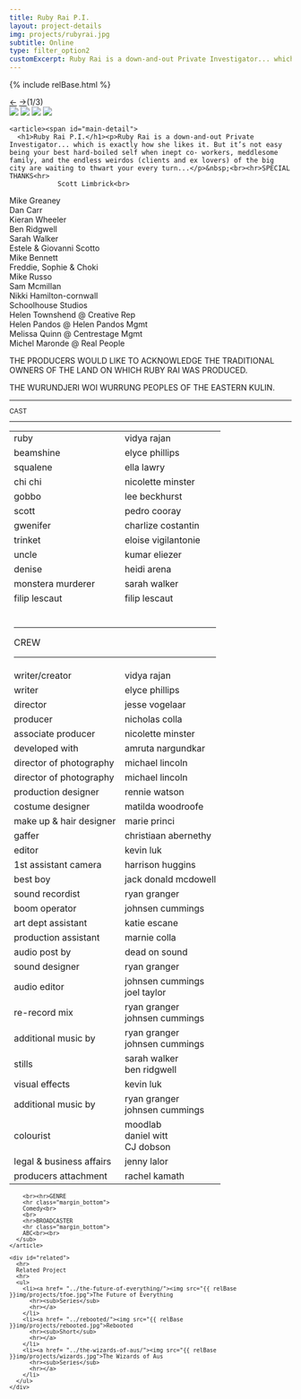 ```yaml
---
title: Ruby Rai P.I.
layout: project-details
img: projects/rubyrai.jpg
subtitle: Online
type: filter_option2
customExcerpt: Ruby Rai is a down-and-out Private Investigator... which is exactly how she likes it. But it’s not easy being your best hard-boiled self when inept co- workers, meddlesome family, and the endless weirdos (clients and ex lovers) of the big city are waiting to thwart your every turn...
---
```


{% include relBase.html %}

  <section id="details">
    <div id="carousel">
      <div id="carousel_controls"><span><a href="#" id="carousel_backward">&larr;</a> <a href="#"
            id="carousel_forward">&rarr;</a></span><span id="pagecount">(1/3)</span></div>
      <div id="carousel_img">
        <img src="{{ relBase }}img/gallery/rubyrai1.jpg" id="img1">
        <img src="{{ relBase }}img/gallery/rubyrai2.jpg" id="img2">
        <img src="{{ relBase }}img/gallery/rubyrai3.jpg" id="img3">
        <img src="{{ relBase }}img/gallery/rubyrai4.jpg" id="img4">
      </div>
    </div>

    <article><span id="main-detail">
      <h1>Ruby Rai P.I.</h1><p>Ruby Rai is a down-and-out Private Investigator... which is exactly how she likes it. But it’s not easy being your best hard-boiled self when inept co- workers, meddlesome family, and the endless weirdos (clients and ex lovers) of the big city are waiting to thwart your every turn...</p>&nbsp;<br><hr>SPECIAL THANKS<hr>
                Scott Limbrick<br>
Mike Greaney<br>
Dan Carr<br>
Kieran Wheeler<br>
Ben Ridgwell<br>
Sarah Walker<br>
Estele & Giovanni Scotto<br>
Mike Bennett<br>
Freddie, Sophie & Choki<br>
Mike Russo<br>
Sam Mcmillan<br>
Nikki Hamilton-cornwall<br>
Schoolhouse Studios<br>
Helen Townshend @ Creative Rep<br>
Helen Pandos @ Helen Pandos Mgmt<br>
Melissa Quinn @ Centrestage Mgmt<br>
Michel Maronde @ Real People<br><p>THE PRODUCERS WOULD LIKE TO ACKNOWLEDGE THE TRADITIONAL OWNERS OF THE LAND ON WHICH RUBY RAI WAS PRODUCED.

THE WURUNDJERI WOI WURRUNG PEOPLES OF THE EASTERN KULIN.

</p>
     
</span>
      <sub>
        <hr>CAST
        <hr class="margin_bottom">
        <table>
          <tr>
            <td>ruby</td>
            <td>vidya rajan</td>
          </tr>
          <tr>
            <td>beamshine</td>
            <td>elyce phillips</td>
          </tr>
          <tr>
            <td>squalene</td>
            <td>ella lawry</td>
          </tr>
          <tr>
            <td>chi chi</td>
            <td>nicolette minster</td>
          </tr>
          <tr>
            <td>gobbo</td>
            <td>lee beckhurst</td>
          </tr>
          <tr>
            <td>scott</td>
            <td>pedro cooray</td>
          </tr>
          <tr>
            <td>gwenifer</td>
            <td>charlize costantin</td>
          </tr>
          <tr>
            <td>trinket</td>
            <td>eloise vigilantonie</td>
          </tr>
          <tr>
            <td>uncle</td>
            <td>kumar eliezer</td>
          </tr>
          <tr>
            <td>denise</td>
            <td>heidi arena</td>
          </tr>
          <tr>
            <td>monstera murderer</td>
            <td>sarah walker</td>
          </tr>
          <tr>
            <td>filip lescaut</td>
            <td>filip lescaut</td>
          </tr>
          <tr>
            <td colspan="2">
                <br />
                <hr>CREW<hr>
            </td>
          </tr>
          <tr>
            <td>writer/creator</td>
            <td>vidya rajan</td>
          </tr>
          <tr>
            <td>writer</td>
            <td>elyce phillips</td>
          </tr>
          <tr>
            <td>director</td>
            <td>jesse vogelaar</td>
          </tr>
          <tr>
            <td>producer</td>
            <td>nicholas colla</td>
          </tr>
          <tr>
            <td>associate producer</td>
            <td>nicolette minster</td>
          </tr>
          <tr>
            <td>developed with</td>
            <td>amruta nargundkar</td>
          </tr>
          <tr>
            <td>director of photography</td>
            <td>michael lincoln</td>
          </tr>
          <tr>
            <td>director of photography</td>
            <td>michael lincoln</td>
          </tr>
          <tr>
            <td>production designer</td>
            <td>rennie watson</td>
          </tr>
          <tr>
            <td>costume designer</td>
            <td>matilda woodroofe<br></td>
          </tr>
          <tr>
            <td>make up & hair designer</td>
            <td>marie princi</td>
          </tr>
          <tr>
            <td>gaffer</td>
            <td>christiaan abernethy</td>
          </tr>
          <tr>
            <td>editor</td>
            <td>kevin luk<br></td>
          </tr>
          <tr>
            <td>1st assistant camera</td>
            <td>harrison huggins<br></td>
          </tr>
          <tr>
            <td>best boy</td>
            <td>jack donald mcdowell<br></td>
          </tr>
          <tr>
            <td>sound recordist</td>
            <td>ryan granger<br></td>
          </tr>
          <tr>
            <td>boom operator</td>
            <td>johnsen cummings<br></td>
          </tr>
          <tr>
            <td>art dept assistant</td>
            <td>katie escane<br></td>
          </tr>
          <tr>
            <td>production assistant</td>
            <td>marnie colla<br></td>
          </tr>
          <tr>
            <td>audio post by</td>
            <td>dead on sound<br></td>
          </tr>
          <tr>
            <td>sound designer</td>
            <td>ryan granger<br></td>
          </tr>
          <tr>
            <td>audio editor</td>
            <td>johnsen cummings<br>joel taylor</td>
          </tr>
          <tr>
            <td>re-record mix</td>
            <td>ryan granger<br>johnsen cummings</td>
          </tr>
          <tr>
            <td>additional music by</td>
            <td>ryan granger<br>johnsen cummings</td>
          </tr>
          <tr>
            <td>stills</td>
            <td>sarah walker<br>ben ridgwell</td>
          </tr>
          <tr>
            <td>visual effects</td>
            <td>kevin luk</td>
          </tr>
          <tr>
            <td>additional music by</td>
            <td>ryan granger<br>johnsen cummings</td>
          </tr>
          <tr>
            <td>colourist</td>
            <td>moodlab<br>daniel witt<br>CJ dobson<br></td>
          </tr>
          <tr>
            <td>legal & business affairs</td>
            <td>jenny lalor</td>
          </tr>
          <tr>
            <td>producers attachment</td>
            <td>rachel kamath</td>
          </tr>
        </table>

        <br><hr>GENRE
        <hr class="margin_bottom">
        Comedy<br>
        <br>
        <hr>BROADCASTER
        <hr class="margin_bottom">
        ABC<br><br>
      </sub>
    </article>

    <div id="related">
      <hr>
      Related Project
      <hr>
      <ul>
        <li><a href= "../the-future-of-everything/"><img src="{{ relBase }}img/projects/tfoe.jpg">The Future of Everything
          <hr><sub>Series</sub>
          <hr></a>
        </li>
        <li><a href= "../rebooted/"><img src="{{ relBase }}img/projects/rebooted.jpg">Rebooted
          <hr><sub>Short</sub>
          <hr></a>
        </li>
        <li><a href= "../the-wizards-of-aus/"><img src="{{ relBase }}img/projects/wizards.jpg">The Wizards of Aus
          <hr><sub>Series</sub>
          <hr></a>
        </li>
      </ul>
    </div>

  </section>

  <div id="gradient"></div>
